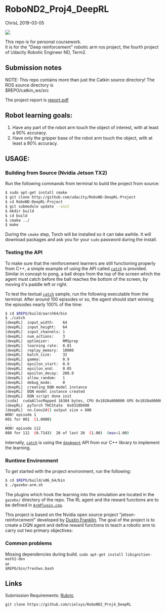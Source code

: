 # RoboND2_Proj4_DeepRL
ChrisL 2019-03-05

<img src="https://github.com/dusty-nv/jetson-reinforcement/raw/master/docs/images/gazebo_arm.jpg">


This repo is for personal coursework.<br/>
It is for the "Deep reinforcement" robotic arm ros project, 
the fourth project of Udacity Robotic Engineer ND, Term2.

## Submission notes
NOTE: This repo contains more than just the Catkin source directory!
The ROS source directory is <br>
$REPO/catkin_ws/src

The project report is [report.pdf](./report/report.pdf)<br/>

## Robot learning goals:
1. Have any part of the robot arm touch the object of interest, with at least a 90% accuracy.
2. Have only the gripper base of the robot arm touch the object, with at least a 80% accuracy.

## USAGE:

### Building from Source (Nvidia Jetson TX2)

Run the following commands from terminal to build the project from source:

``` bash
$ sudo apt-get install cmake
$ git clone http://github.com/udacity/RoboND-DeepRL-Project
$ cd RoboND-DeepRL-Project
$ git submodule update --init
$ mkdir build
$ cd build
$ cmake ../
$ make
```

During the `cmake` step, Torch will be installed so it can take awhile. It will download packages and ask you for your `sudo` password during the install.

### Testing the API

To make sure that the reinforcement learners are still functioning properly from C++, a simple example of using the API called [`catch`](samples/catch/catch.cpp) is provided.  Similar in concept to pong, a ball drops from the top of the screen which the agent must catch before the ball reaches the bottom of the screen, by moving it's paddle left or right.

To test the textual [`catch`](samples/catch/catch.cpp) sample, run the following executable from the terminal.  After around 100 episodes or so, the agent should start winning the episodes nearly 100% of the time:  

``` bash
$ cd $REPO/build/aarch64/bin
$ ./catch 
[deepRL]  input_width:    64
[deepRL]  input_height:   64
[deepRL]  input_channels: 1
[deepRL]  num_actions:    3
[deepRL]  optimizer:      RMSprop
[deepRL]  learning rate:  0.01
[deepRL]  replay_memory:  10000
[deepRL]  batch_size:     32
[deepRL]  gamma:          0.9
[deepRL]  epsilon_start:  0.9
[deepRL]  epsilon_end:    0.05
[deepRL]  epsilon_decay:  200.0
[deepRL]  allow_random:   1
[deepRL]  debug_mode:     0
[deepRL]  creating DQN model instance
[deepRL]  DQN model instance created
[deepRL]  DQN script done init
[cuda]  cudaAllocMapped 16384 bytes, CPU 0x1020a800000 GPU 0x1020a800000
[deepRL]  pyTorch THCState  0x0318D490
[deepRL]  nn.Conv2d() output size = 800
WON! episode 1
001 for 001  (1.0000) 
... 
WON! episode 112
080 for 112  (0.7143)  20 of last 20  (1.00)  (max=1.00)
```

Internally, [`catch`](samples/catch/catch.cpp) is using the [`dqnAgent`](c/dqnAgent.h) API 
from our C++ library to implement the learning.


### Runtime Environment
To get started with the project environment, run the following:

``` bash
$ cd $REPO/build/x86_64/bin
$ ./gazebo-arm.sh
```

The plugins which hook the learning into the simulation are located in the `gazebo/` directory of the repo. 
The RL agent and the reward functions are to be defined in [`ArmPlugin.cpp`](gazebo/ArmPlugin.cpp).

This project is based on the Nvidia open source project "jetson-reinforcement" developed by [Dustin Franklin](https://github.com/dusty-nv). The goal of the project is to create a DQN agent and define reward functions to teach a robotic arm to carry out two primary objectives:

### Common problems
Missing dependencies during build.
```sudo apt-get install libignition-math2-dev``` <br/>
or  <br/>
```$REPO/bin/freshws.bash```

## Links
Submission Requirements: [Rubric](https://review.udacity.com/#!/rubrics/1441/view)
```commandline
git clone https://github.com/cielsys/RoboND2_Proj4_DeepRL
``` 